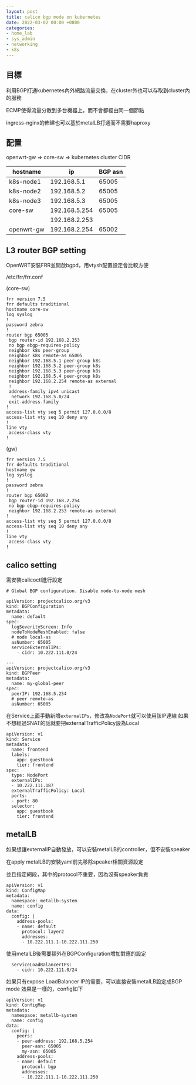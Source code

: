```yaml
---
layout: post
title: calico bgp mode on kubernetes
date: 2022-03-02 00:00 +0800
categories:
- home_lab
- sys_admin
- networking
- k8s
---
```


## 目標

利用BGP打通kubernetes內外網路流量交換，在cluster外也可以存取到cluster內的服務

ECMP使得流量分散到多台機器上，而不會都經由同一個節點

ingress-nginx的佈建也可以基於metalLB打通而不需要haproxy

## 配置

openwrt-gw => core-sw => kubernetes cluster CIDR

| hostname  | ip             | BGP asn |
|-----------|----------------|---------|
| k8s-node1 | 192.168.5.1    | 65005   |
| k8s-node2 | 192.168.5.2    | 65005   |
| k8s-node3 | 192.168.5.3    | 65005   |
| core-sw   | 192.168.5.254  | 65005   |
|           | 192.168.2.253  |         |
| openwrt-gw| 192.168.2.254  | 65002   |

## L3 router BGP setting

OpenWRT安裝FRR並開啟bgpd，用vtysh配置設定會比較方便

/etc/frr/frr.conf

(core-sw)

```
frr version 7.5
frr defaults traditional
hostname core-sw
log syslog
!
password zebra
!
router bgp 65005
 bgp router-id 192.168.2.253
 no bgp ebgp-requires-policy
 neighbor k8s peer-group
 neighbor k8s remote-as 65005
 neighbor 192.168.5.1 peer-group k8s
 neighbor 192.168.5.2 peer-group k8s
 neighbor 192.168.5.3 peer-group k8s
 neighbor 192.168.5.4 peer-group k8s
 neighbor 192.168.2.254 remote-as external
 !
 address-family ipv4 unicast
  network 192.168.5.0/24
 exit-address-family
!
access-list vty seq 5 permit 127.0.0.0/8
access-list vty seq 10 deny any
!
line vty
 access-class vty
!
```

(gw)

```
frr version 7.5
frr defaults traditional
hostname gw
log syslog
!
password zebra
!
router bgp 65002
 bgp router-id 192.168.2.254
 no bgp ebgp-requires-policy
 neighbor 192.168.2.253 remote-as external
!
access-list vty seq 5 permit 127.0.0.0/8
access-list vty seq 10 deny any
!
line vty
 access-class vty
!
```

## calico setting

需安裝calicoctl進行設定

```
# Global BGP configuration. Disable node-to-node mesh

apiVersion: projectcalico.org/v3
kind: BGPConfiguration
metadata:
  name: default
spec:
  logSeverityScreen: Info
  nodeToNodeMeshEnabled: false
  # node local-as
  asNumber: 65005
  serviceExternalIPs:
    - cidr: 10.222.111.0/24

---
apiVersion: projectcalico.org/v3
kind: BGPPeer
metadata:
  name: my-global-peer
spec:
  peerIP: 192.168.5.254
  # peer remote-as
  asNumber: 65005
```

在Service上面手動新增`externalIPs`，修改為`NodePort`就可以使用該IP連線
如果不想經過SNAT的話就要把externalTrafficPolicy設為Local

```
apiVersion: v1
kind: Service
metadata:
  name: frontend
  labels:
    app: guestbook
    tier: frontend
spec:
  type: NodePort
  externalIPs:
  - 10.222.111.187
  externalTrafficPolicy: Local
  ports:
  - port: 80
  selector:
    app: guestbook
    tier: frontend
```

## metalLB

如果想讓externalIP自動發放，可以安裝metalLB的controller，但不安裝speaker

在apply metalLB的安裝yaml前先移除speaker相關資源設定

並且指定網段，其中的protocol不重要，因為沒有speaker負責

```
apiVersion: v1
kind: ConfigMap
metadata:
  namespace: metallb-system
  name: config
data:
  config: |
    address-pools:
    - name: default
      protocol: layer2
      addresses:
      - 10.222.111.1-10.222.111.250
```

使用metalLB後需要額外在BGPConfiguration增加對應的設定

```
  serviceLoadBalancerIPs:
    - cidr: 10.222.111.0/24
```

如果只有expose LoadBalancer IP的需要，可以直接安裝metalLB設定成BGP mode
效果是一樣的，config如下

```
apiVersion: v1
kind: ConfigMap
metadata:
  namespace: metallb-system
  name: config
data:
  config: |
    peers:
    - peer-address: 192.168.5.254
      peer-asn: 65005
      my-asn: 65005
    address-pools:
    - name: default
      protocol: bgp
      addresses:
      - 10.222.111.1-10.222.111.250
```
